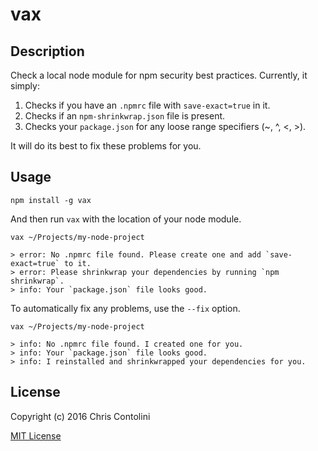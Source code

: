 # vax

## Description

Check a local node module for npm security best practices. Currently, it simply:

1. Checks if you have an `.npmrc` file with `save-exact=true` in it.
1. Checks if an `npm-shrinkwrap.json` file is present.
1. Checks your `package.json` for any loose range specifiers (~, ^, <, >).

It will do its best to fix these problems for you.

## Usage

```
npm install -g vax
```

And then run `vax` with the location of your node module.

```
vax ~/Projects/my-node-project

> error: No .npmrc file found. Please create one and add `save-exact=true` to it.
> error: Please shrinkwrap your dependencies by running `npm shrinkwrap`.
> info: Your `package.json` file looks good.
```

To automatically fix any problems, use the `--fix` option.

```
vax ~/Projects/my-node-project

> info: No .npmrc file found. I created one for you.
> info: Your `package.json` file looks good.
> info: I reinstalled and shrinkwrapped your dependencies for you.
```

## License

Copyright (c) 2016 Chris Contolini

[MIT License](http://en.wikipedia.org/wiki/MIT_License)
